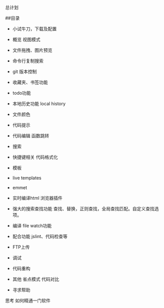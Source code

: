 总计划

##目录
* 小试牛刀，下载及配置
* 概览
    视图模式
* 文件拖拽、图片预览
* 命令行复制搜索
* git 版本控制
* 收藏夹、书签功能
* todo功能
* 本地历史功能 local history
* 文件颜色
* 代码提示
* 代码编辑
    函数跳转
* 搜索
* 快捷键相关   代码格式化
* 模板
* live templates
* emmet
* 实时编译html 浏览器插件
* 强大的搜索查找功能
    查找、替换，正则查找，全局查找匹配。自定义查找选项。
    
* 编译 
    file watch功能 
* 配合功能 
        jslint、代码检查等
* FTP上传     
* 调试     
* 代码重构   
* 其他
    省点模式
    代码对比
* 寻求帮助   

思考
如何精通一门软件
